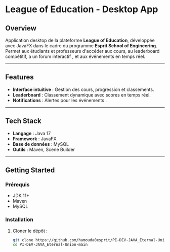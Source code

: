 # League of Education - Desktop App  

## Overview  
Application desktop de la plateforme **League of Education**, développée avec JavaFX dans le cadre du programme **Esprit School of Engineering**.  
Permet aux étudiants et professeurs d'accéder aux cours, au leaderboard compétitif, a un forum interactif , et aux événements en temps réel.  

---

## Features  
- **Interface intuitive** : Gestion des cours, progression et classements.  
- **Leaderboard** : Classement dynamique avec scores en temps réel.  
- **Notifications** : Alertes pour les événements .  

---

## Tech Stack  
- **Langage** : Java 17
- **Framework** : JavaFX  
- **Base de données** : MySQL 
- **Outils** : Maven, Scene Builder  

---

## Getting Started  
### Prérequis  
- JDK 11+  
- Maven  
- MySQL

### Installation  
1. Cloner le dépôt :  
   ```bash  
   git clone https://github.com/hamouda0esprit/PI-DEV-JAVA_Eternal-Union.git
   cd PI-DEV-JAVA_Eternal-Union-main
